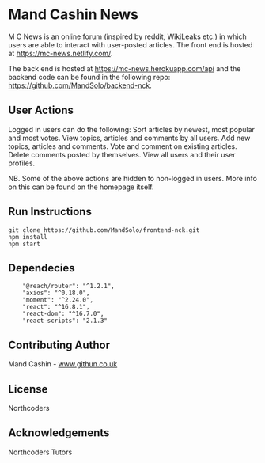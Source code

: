 # Mand Cashin News

M C News is an online forum (inspired by reddit, WikiLeaks etc.) in which users are able to interact with user-posted articles. The front end is hosted at https://mc-news.netlify.com/.

The back end is hosted at https://mc-news.herokuapp.com/api and the backend code can be found in the following repo: https://github.com/MandSolo/backend-nck.

## User Actions

Logged in users can do the following:
Sort articles by newest, most popular and most votes.
View topics, articles and comments by all users.
Add new topics, articles and comments.
Vote and comment on existing articles.
Delete comments posted by themselves.
View all users and their user profiles.

NB. Some of the above actions are hidden to non-logged in users. More info on this can be found on the homepage itself.

## Run Instructions

```
git clone https://github.com/MandSolo/frontend-nck.git
npm install
npm start
```

## Dependecies

```
    "@reach/router": "^1.2.1",
    "axios": "^0.18.0",
    "moment": "^2.24.0",
    "react": "^16.8.1",
    "react-dom": "^16.7.0",
    "react-scripts": "2.1.3"
```

## Contributing Author

Mand Cashin - www.githun.co.uk

## License

Northcoders

## Acknowledgements 

Northcoders Tutors
